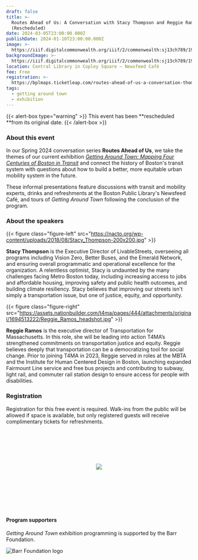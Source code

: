 ```yaml
---
draft: false
title: >-
  Routes Ahead of Us: A Conversation with Stacy Thompson and Reggie Ramos
  (Rescheduled) 
date: 2024-03-05T23:00:00.000Z
publishDate: 2024-01-10T23:00:00.000Z
image: >-
  https://iiif.digitalcommonwealth.org/iiif/2/commonwealth:sj13ch789/1916,1264,4032,1722/,1200/0/default.jpg
backgroundImage: >-
  https://iiif.digitalcommonwealth.org/iiif/2/commonwealth:sj13ch789/1916,1264,4032,1722/,1200/0/default.jpg
location: Central Library in Copley Square – Newsfeed Café
fee: Free
registration: >-
  https://bplmaps.ticketleap.com/routes-ahead-of-us-a-conversation-thompson-ramos/
tags:
  - getting around town
  - exhibition
---
```


{{< alert-box type="warning" >}} This event has been **rescheduled **from its original date. {{< /alert-box >}}

### About this event

In our Spring 2024 conversation series **Routes Ahead of Us**, we take the themes of our current exhibition *[Getting Around Town: Mapping Four Centuries of Boston in Transit](https://www.leventhalmap.org/digital-exhibitions/getting-around-town/)* and connect the history of Boston's transit system with questions about how to build a better, more equitable urban mobility system in the future.

These informal presentations feature discussions with transit and mobility experts, drinks and refreshments at the Boston Public Library's Newsfeed Café, and tours of *Getting Around Town* following the conclusion of the program.

### About the speakers

{{< figure class="figure-left" src="https://nacto.org/wp-content/uploads/2018/08/Stacy_Thompson-200x200.jpg" >}}

**Stacy Thompson** is the Executive Director of LivableStreets, overseeing all programs including Vision Zero, Better Buses, and the Emerald Network, and ensuring overall programmatic and operational excellence for the organization. A relentless optimist, Stacy is undaunted by the many challenges facing Metro Boston today, including increasing access to jobs and affordable housing, improving safety and public health outcomes, and building climate resiliency. Stacy believes that improving our streets isn't simply a transportation issue, but one of justice, equity, and opportunity.

<div style="max-height:200px;">

{{< figure class="figure-right" src="https://assets.nationbuilder.com/t4ma/pages/444/attachments/original/1694513222/Reggie_Ramos_headshot.jpg" >}}

</div>

**Reggie Ramos** is the executive director of Transportation for Massachusetts. In this role, she will be leading into action T4MA’s strengthened commitments on transportation justice and equity. Reggie believes deeply that transportation can be a democratizing tool for social change. Prior to joining T4MA in 2023, Reggie served in roles at the MBTA and the Institute for Human Centered Design in Boston, launching expanded Fairmount Line service and free bus projects and contributing to subway, light rail, and commuter rail station design to ensure access for people with disabilities.

### Registration

Registration for this free event is required. Walk-ins from the public will be allowed if space is available, but only registered guests will receive complimentary tickets for refreshments.

<link href="https://widgets.ticketleap.com/v2/widget.css" media="screen" rel="stylesheet" type="text/css" /><script src="https://widgets.ticketleap.com/v2/widget.js" type="text/javascript"></script><div id="tl-widget-wrapper-62992838-9f22-4692-8557-7a4f0435e66f"><script type="text/javascript">tl_widget.update_widget("https://bplmaps.ticketleap.com/widget/v2/", "62992838-9f22-4692-8557-7a4f0435e66f", "events=routes-ahead-of-us-a-conversation-thompson-ramos&accent_color=#054571");</script><!--[if IE 6]><div style="display:none"><![endif]--><div style="width: 100%; display: table; height: 200px;"><div style="display: table-cell; vertical-align: middle; text-align: center;"><img src="https://widgets.ticketleap.com/v2/loading.gif" /></div></div><!--[if IE 6]></div><![endif]--></div><input type="hidden" id="tl-affiliate-url-62992838-9f22-4692-8557-7a4f0435e66f" name="tl-affiliate-url-62992838-9f22-4692-8557-7a4f0435e66f" value="https://www.ticketleap.com/solutions/sell-tickets-online?rc=WIDGET-STO"><input type="hidden" id="tl-show-event-name-62992838-9f22-4692-8557-7a4f0435e66f" name="tl-show-event-name-62992838-9f22-4692-8557-7a4f0435e66f" value="true"><input type="hidden" id="tl-show-event-location-62992838-9f22-4692-8557-7a4f0435e66f" name="tl-show-event-location-62992838-9f22-4692-8557-7a4f0435e66f" value="true"><input type="hidden" id="tl-show-event-dates-62992838-9f22-4692-8557-7a4f0435e66f" name="tl-show-event-dates-62992838-9f22-4692-8557-7a4f0435e66f" value="true">
<br>

#### Program supporters

*Getting Around Town* exhibition programming is supported by the Barr Foundation.

![Barr Foundation logo](https://barrfdn-prod.s3.amazonaws.com/image/3394/crop_preview.jpg?1600189547)
